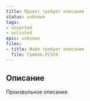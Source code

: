 ```yaml
---
title: Проект требует описания
status: unknown
tags:
- unsorted
- unlisted
epic: unknown
files:
- title: Файл требует описания
  file: Грибок.FCStd
---
```



## Описание

Произвольное описание